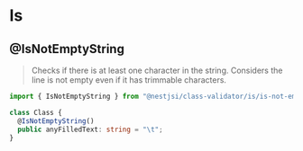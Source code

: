 # Is

## @IsNotEmptyString

> Checks if there is at least one character in the string. Considers the line is not empty even if it has trimmable characters.

```typescript
import { IsNotEmptyString } from "@nestjsi/class-validator/is/is-not-empty-string";

class Class {
  @IsNotEmptyString()
  public anyFilledText: string = "\t";
}
```
